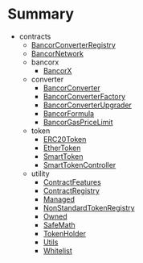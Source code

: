 # Summary
* contracts
  * [BancorConverterRegistry](docs/BancorConverterRegistry.md)
  * [BancorNetwork](docs/BancorNetwork.md)
  * bancorx
    * [BancorX](docs/bancorx/BancorX.md)
  * converter
    * [BancorConverter](docs/converter/BancorConverter.md)
    * [BancorConverterFactory](docs/converter/BancorConverterFactory.md)
    * [BancorConverterUpgrader](docs/converter/BancorConverterUpgrader.md)
    * [BancorFormula](docs/converter/BancorFormula.md)
    * [BancorGasPriceLimit](docs/converter/BancorGasPriceLimit.md)
  * token
    * [ERC20Token](docs/token/ERC20Token.md)
    * [EtherToken](docs/token/EtherToken.md)
    * [SmartToken](docs/token/SmartToken.md)
    * [SmartTokenController](docs/token/SmartTokenController.md)
  * utility
    * [ContractFeatures](docs/utility/ContractFeatures.md)
    * [ContractRegistry](docs/utility/ContractRegistry.md)
    * [Managed](docs/utility/Managed.md)
    * [NonStandardTokenRegistry](docs/utility/NonStandardTokenRegistry.md)
    * [Owned](docs/utility/Owned.md)
    * [SafeMath](docs/utility/SafeMath.md)
    * [TokenHolder](docs/utility/TokenHolder.md)
    * [Utils](docs/utility/Utils.md)
    * [Whitelist](docs/utility/Whitelist.md)
